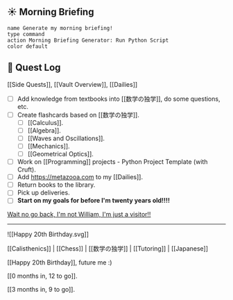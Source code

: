 ## ☀ Morning Briefing

```button
name Generate my morning briefing!
type command
action Morning Briefing Generator: Run Python Script
color default
```

## 📜 Quest Log
[[Side Quests]], [[Vault Overview]], [[Dailies]]

- [ ] Add knowledge from textbooks into [[数学の独学]], do some questions, etc.
- [ ] Create flashcards based on [[数学の独学]].
	- [ ] [[Calculus]].
	- [ ] [[Algebra]].
	- [ ] [[Waves and Oscillations]].
	- [ ] [[Mechanics]].
	- [ ] [[Geometrical Optics]].
- [ ] Work on [[Programming]] projects - Python Project Template (with Cruft).
- [ ] Add https://metazooa.com to my [[Dailies]].
- [ ] Return books to the library.
- [ ] Pick up deliveries.
- [ ] **Start on my goals for before I'm twenty years old!!!!**

[Wait no go back, I'm not William, I'm just a visitor!!](index.md)
___
![[Happy 20th Birthday.svg]]

[[Calisthenics]] | [[Chess]] | [[数学の独学]] | [[Tutoring]] | [[Japanese]]

[[Happy 20th Birthday]], future me :)

[[0 months in, 12 to go]].

[[3 months in, 9 to go]].